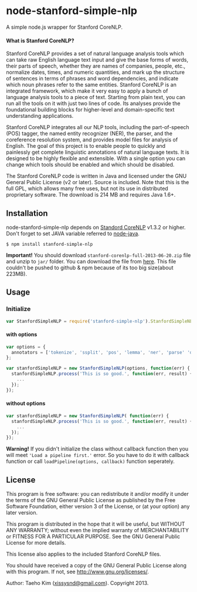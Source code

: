# node-stanford-simple-nlp

A simple node.js wrapper for Stanford CoreNLP.

#### What is Stanford CoreNLP?
Stanford CoreNLP provides a set of natural language analysis tools which can take raw English language text input and give the base forms of words, their parts of speech, whether they are names of companies, people, etc., normalize dates, times, and numeric quantities, and mark up the structure of sentences in terms of phrases and word dependencies, and indicate which noun phrases refer to the same entities. Stanford CoreNLP is an integrated framework, which make it very easy to apply a bunch of language analysis tools to a piece of text. Starting from plain text, you can run all the tools on it with just two lines of code. Its analyses provide the foundational building blocks for higher-level and domain-specific text understanding applications.

Stanford CoreNLP integrates all our NLP tools, including the part-of-speech (POS) tagger, the named entity recognizer (NER), the parser, and the coreference resolution system, and provides model files for analysis of English. The goal of this project is to enable people to quickly and painlessly get complete linguistic annotations of natural language texts. It is designed to be highly flexible and extensible. With a single option you can change which tools should be enabled and which should be disabled.

The Stanford CoreNLP code is written in Java and licensed under the GNU General Public License (v2 or later). Source is included. Note that this is the full GPL, which allows many free uses, but not its use in distributed proprietary software. The download is 214 MB and requires Java 1.6+.


## Installation

node-stanford-simple-nlp depends on [Standord CoreNLP](http://nlp.stanford.edu/software/corenlp.shtml) v1.3.2 or higher. Don't forget to set JAVA variable referred to [node-java](https://github.com/nearinfinity/node-java).

    $ npm install stanford-simple-nlp

**Important!** You should download `stanford-corenlp-full-2013-06-20.zip` file and unzip to `jar/` folder. You can download the file from [here](http://nlp.stanford.edu/software/stanford-corenlp-full-2013-06-20.zip). This file couldn't be pushed to github & npm because of its too big size(about 223MB).


## Usage

### Initialize
```javascript
var StanfordSimpleNLP = require('stanford-simple-nlp').StanfordSimpleNLP;
```

#### with options
```javascript
var options = {
  annotators = ['tokenize', 'ssplit', 'pos', 'lemma', 'ner', 'parse' 'dcoref'];
};

var stanfordSimpleNLP = new StanfordSimpleNLP(options, function(err) {
  stanfordSimpleNLP.process('This is so good.', function(err, result) {
    ...
  });
});
```

#### without options
```javascript
var stanfordSimpleNLP = new StanfordSimpleNLP( function(err) {
  stanfordSimpleNLP.process('This is so good.', function(err, result) {
    ...
  });
});
```

**Warning!** If you didn't initialize the class without callback function then you will meet `'Load a pipeline first.'` error. So you have to do it with callback function or call `loadPipeline(options, callback)` function seperately.


## License
This program is free software: you can redistribute it and/or modify
it under the terms of the GNU General Public License as published by
the Free Software Foundation, either version 3 of the License, or
(at your option) any later version.

This program is distributed in the hope that it will be useful,
but WITHOUT ANY WARRANTY; without even the implied warranty of
MERCHANTABILITY or FITNESS FOR A PARTICULAR PURPOSE.  See the
GNU General Public License for more details.

This license also applies to the included Stanford CoreNLP files.

You should have received a copy of the GNU General Public License
along with this program.  If not, see <http://www.gnu.org/licenses/>.

Author: Taeho Kim (xissysnd@gmail.com). Copyright 2013.
